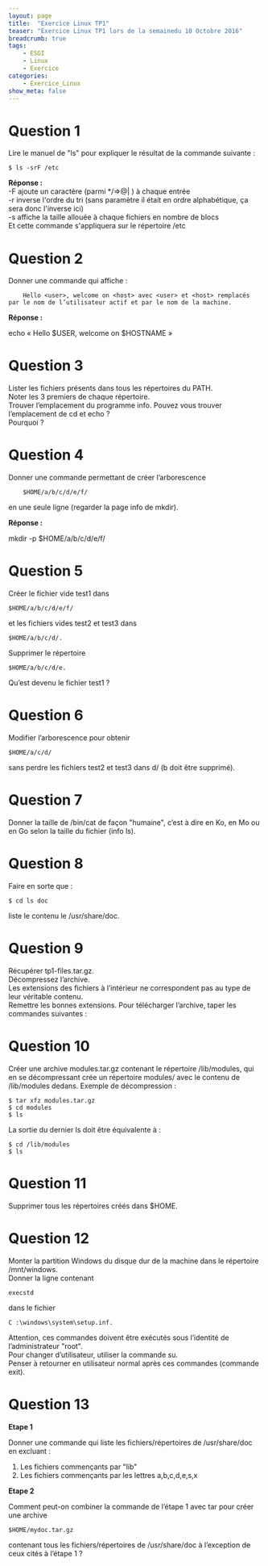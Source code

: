 ```yaml
---
layout: page
title:  "Exercice Linux TP1"
teaser: "Exercice Linux TP1 lors de la semainedu 10 Octobre 2016"
breadcrumb: true
tags:
    - ESGI
    - Linux
    - Exercice
categories:
    - Exercice_Linux
show_meta: false
---
```


# **Question 1**

Lire le manuel de "ls" pour expliquer le résultat de la commande suivante :

    $ ls -srF /etc

**Réponse :**    
-F ajoute un caractère (parmi \*/=>@| ) à chaque entrée  
-r inverse l'ordre du tri (sans paramètre il était en ordre alphabétique, ça sera donc l'inverse ici)  
-s affiche la taille allouée à chaque fichiers en nombre de blocs  
Et cette commande s'appliquera sur le répertoire /etc  


# **Question 2**

Donner une commande qui affiche :

        Hello <user>, welcome on <host> avec <user> et <host> remplacés par le nom de l’utilisateur actif et par le nom de la machine.

**Réponse :**  

echo « Hello $USER, welcome on $HOSTNAME »


# **Question 3**

Lister les fichiers présents dans tous les répertoires du PATH.   
Noter les 3 premiers de chaque répertoire.   
Trouver l’emplacement du programme info.
Pouvez vous trouver l’emplacement de cd et echo ?  
Pourquoi ?

# **Question 4**

Donner une commande permettant de créer l’arborescence

        $HOME/a/b/c/d/e/f/

en une seule ligne (regarder la page info de mkdir).

**Réponse :**

mkdir -p $HOME/a/b/c/d/e/f/


# **Question 5**

Créer le fichier vide test1 dans

    $HOME/a/b/c/d/e/f/

et les fichiers vides test2 et test3 dans

    $HOME/a/b/c/d/.

Supprimer le répertoire

    $HOME/a/b/c/d/e.

Qu’est devenu le fichier test1 ?

# **Question 6**

Modifier l’arborescence pour obtenir

    $HOME/a/c/d/

sans perdre les fichiers test2 et test3 dans d/ (b doit être supprimé).

# **Question 7**

Donner la taille de /bin/cat de façon "humaine", c’est à dire en Ko, en Mo ou en Go selon la taille du fichier (info ls).

# **Question 8**

Faire en sorte que :

    $ cd ls doc

liste le contenu le /usr/share/doc.

# **Question 9**

Récupérer tp1-files.tar.gz.   
Décompressez l’archive.   
Les extensions des fichiers à l’intérieur ne correspondent pas au type de leur véritable contenu.   
Remettre les bonnes extensions.
Pour télécharger l’archive, taper les commandes suivantes :

# **Question 10**

Créer une archive modules.tar.gz contenant le répertoire /lib/modules, qui en se décompressant crée un répertoire modules/ avec le contenu de /lib/modules dedans. Exemple de décompression :

    $ tar xfz modules.tar.gz
    $ cd modules
    $ ls

La sortie du dernier ls doit être équivalente à :

    $ cd /lib/modules
    $ ls

# **Question 11**

Supprimer tous les répertoires créés dans $HOME.

# **Question 12**

Monter la partition Windows du disque dur de la machine dans le répertoire /mnt/windows.  
Donner la ligne contenant

    execstd

dans le fichier

    C :\windows\system\setup.inf.

Attention, ces commandes doivent être exécutés sous l’identité de l’administrateur "root".  
Pour changer d’utilisateur, utiliser la commande su.   
Penser à retourner en utilisateur normal après ces commandes (commande exit).

# **Question 13**

  **Etape 1**

Donner une commande qui liste les fichiers/répertoires de /usr/share/doc en excluant :

1. Les fichiers commençants par "lib"
2. Les fichiers commençants par les lettres a,b,c,d,e,s,x

  **Etape 2**

Comment peut-on combiner la commande de l’étape 1 avec tar pour créer une archive

    $HOME/mydoc.tar.gz

contenant tous les fichiers/répertoires de /usr/share/doc à l’exception de ceux cités à l’étape 1 ?
